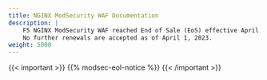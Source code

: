 ```yaml
---
title: NGINX ModSecurity WAF Documentation
description: |
    F5 NGINX ModSecurity WAF reached End of Sale (EoS) effective April 1, 2022.
    No further renewals are accepted as of April 1, 2023.   
weight: 5000
---
```


{{< important >}}
{{% modsec-eol-notice %}}
{{< /important >}}